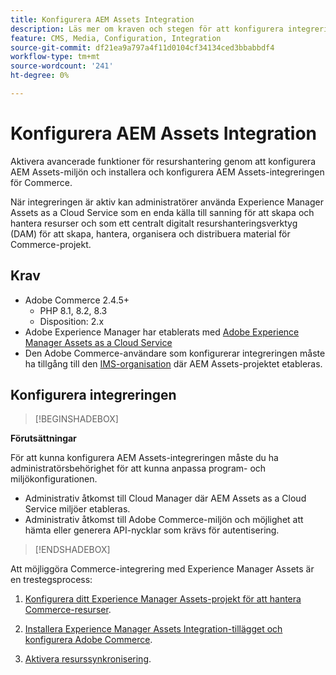 ```yaml
---
title: Konfigurera AEM Assets Integration
description: Läs mer om kraven och stegen för att konfigurera integreringen mellan Adobe Commerce och AEM Assets as a Cloud Service.
feature: CMS, Media, Configuration, Integration
source-git-commit: df21ea9a797a4f11d0104cf34134ced3bbabbdf4
workflow-type: tm+mt
source-wordcount: '241'
ht-degree: 0%

---
```



# Konfigurera AEM Assets Integration

Aktivera avancerade funktioner för resurshantering genom att konfigurera AEM Assets-miljön och installera och konfigurera AEM Assets-integreringen för Commerce.

När integreringen är aktiv kan administratörer använda Experience Manager Assets as a Cloud Service som en enda källa till sanning för att skapa och hantera resurser och som ett centralt digitalt resurshanteringsverktyg (DAM) för att skapa, hantera, organisera och distribuera material för Commerce-projekt.

## Krav

- Adobe Commerce 2.4.5+
   - PHP 8.1, 8.2, 8.3
   - Disposition: 2.x
- Adobe Experience Manager har etablerats med [Adobe Experience Manager Assets as a Cloud Service](https://experienceleague.adobe.com/en/docs/experience-manager-cloud-service/content/assets/overview)
- Den Adobe Commerce-användare som konfigurerar integreringen måste ha tillgång till den [IMS-organisation](https://experienceleague.adobe.com/en/docs/core-services/interface/administration/organizations#concept_EA8AEE5B02CF46ACBDAD6A8508646255) där AEM Assets-projektet etableras.

## Konfigurera integreringen

>[!BEGINSHADEBOX]

**Förutsättningar**

För att kunna konfigurera AEM Assets-integreringen måste du ha administratörsbehörighet för att kunna anpassa program- och miljökonfigurationen.

- Administrativ åtkomst till Cloud Manager där AEM Assets as a Cloud Service miljöer etableras.
- Administrativ åtkomst till Adobe Commerce-miljön och möjlighet att hämta eller generera API-nycklar som krävs för autentisering.

>[!ENDSHADEBOX]

Att möjliggöra Commerce-integrering med Experience Manager Assets är en trestegsprocess:

1. [Konfigurera ditt Experience Manager Assets-projekt för att hantera Commerce-resurser](aem-assets-configure-aem.md).

1. [Installera Experience Manager Assets Integration-tillägget och konfigurera Adobe Commerce](aem-assets-configure-aem.md).

1. [Aktivera resurssynkronisering](aem-assets-setup-synchronization.md).

